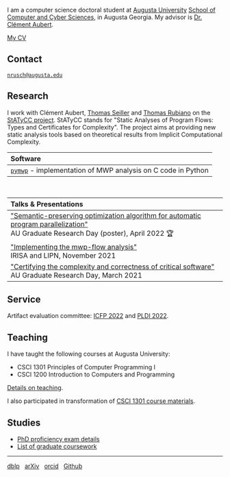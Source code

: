 I am a computer science doctoral student at [Augusta University][AU]
[School of Computer and Cyber Sciences][CCS], in Augusta Georgia. My advisor is
[Dr. Clément Aubert][CA].

[My CV][CV]

## Contact

[`nrusch@augusta.edu`][@]

## Research

I work with Clément Aubert, [Thomas Seiller][TS] and [Thomas Rubiano][TR] on the
[StATyCC project][STATYCC]. StATyCC stands for "Static Analyses of Program Flows: Types and Certificates for Complexity". 
The project aims at providing new static analysis tools based on theoretical results from Implicit Computational Complexity.

| Software                                                                                          |
|:--------------------------------------------------------------------------------------------------|
| [`pymwp`](https://github.com/statycc/pymwp)  - implementation of MWP analysis on C code in Python |

<br/>

| Talks & Presentations                                                                                                                                                         |
|:------------------------------------------------------------------------------------------------------------------------------------------------------------------------------|
| ["Semantic-preserving optimization algorithm for automatic program parallelization"](./posts/2022-graduate-research-day)<br/>AU Graduate Research Day (poster), April 2022 🏆 |
| ["Implementing the mwp-flow analysis"](./posts/2021-implementing-the-mwp-flow-analysis)<br/>IRISA and LIPN, November 2021                                                     |
| ["Certifying the complexity and correctness of critical software"](./posts/2021-graduate-research-day)<br/>AU Graduate Research Day, March 2021                               |

## Service

Artifact evaluation committee:  [ICFP 2022](https://icfp22.sigplan.org/track/icfp-2022-artifact-evaluation) and
[PLDI 2022](https://pldi22.sigplan.org/committee/pldi-2022-PLDI-Research-Artifacts-artifact-evaluation-committee).

## Teaching

I have taught the following courses at Augusta University:

- CSCI 1301 Principles of Computer Programming I
- CSCI 1200 Introduction to Computers and Programming

[Details on teaching](./posts/teaching).

I also participated in transformation of [CSCI 1301 course materials][1301].

## Studies

- [PhD proficiency exam details](./posts/exam)
- [List of graduate coursework](./posts/coursework)

* * *

[dblp](https://dblp.org/pid/296/3722) &nbsp;
[arXiv](https://arxiv.org/search/?query=Rusch%2C+Neea&searchtype=author) &nbsp;
[orcid](https://orcid.org/0000-0002-7354-5330) &nbsp;
[Github](https://github.com/nkrusch)

[AU]: https://www.augusta.edu/

[CCS]: https://www.augusta.edu/ccs/

[CA]: https://spots.augusta.edu/caubert/

[CV]: ./cv.pdf

[@]: mailto:nrusch@augusta.edu

[TS]: https://www.seiller.org/

[TR]: https://people.irisa.fr/Thomas.Rubiano/

[STATYCC]: https://spots.augusta.edu/caubert/research/statycc/

[1301]: https://csci-1301.github.io/about.html
